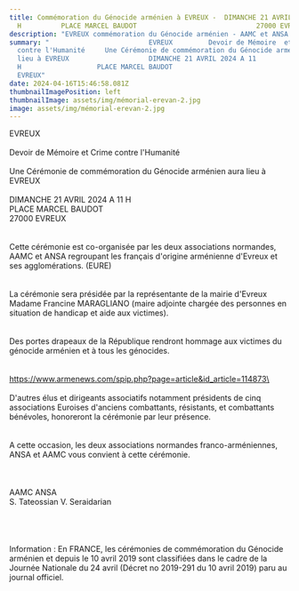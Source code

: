 ```yaml
---
title: Commémoration du Génocide arménien à EVREUX -  DIMANCHE 21 AVRIL 2024  11
  H          PLACE MARCEL BAUDOT                              27000 EVREUX
description: "EVREUX commémoration du Génocide arménien - AAMC et ANSA "
summary: "                         EVREUX         Devoir de Mémoire  et  Crime
  contre l'Humanité     Une Cérémonie de commémoration du Génocide arménien aura
  lieu à EVREUX                    DIMANCHE 21 AVRIL 2024 A 11
  H                   PLACE MARCEL BAUDOT                              27000
  EVREUX"
date: 2024-04-16T15:46:58.081Z
thumbnailImagePosition: left
thumbnailImage: assets/img/mémorial-erevan-2.jpg
image: assets/img/mémorial-erevan-2.jpg
---
```

EVREUX\
\
Devoir de Mémoire et Crime contre l'Humanité\
\
Une Cérémonie de commémoration du Génocide arménien aura lieu à EVREUX\
\
DIMANCHE 21 AVRIL 2024 A 11 H\
PLACE MARCEL BAUDOT\
27000 EVREUX\
\
\
Cette cérémonie est co-organisée par les deux associations normandes, AAMC et ANSA regroupant les français d'origine arménienne d'Evreux et ses agglomérations. (EURE)\
\
\
La cérémonie sera présidée par la représentante de la mairie d'Evreux Madame Francine MARAGLIANO (maire adjointe chargée des personnes en situation de handicap et aide aux victimes).\
\
\
Des portes drapeaux de la République rendront hommage aux victimes du génocide arménien et à tous les génocides.\
\
\
https://www.armenews.com/spip.php?page=article&id_article=114873\
\
\
D'autres élus et dirigeants associatifs notamment présidents de cinq associations Euroises d'anciens combattants, résistants, et combattants bénévoles, honoreront la cérémonie par leur présence.\
\
\
A cette occasion, les deux associations normandes franco-arméniennes, ANSA et AAMC vous convient à cette cérémonie.\
\
\
\
AAMC                                      ANSA         \
S. Tateossian                     V. Seraidarian \
\
\
\
\
Information : En FRANCE, les cérémonies de commémoration du Génocide arménien et depuis le 10 avril 2019 sont classifiées dans le cadre de la Journée Nationale du 24 avril (Décret no 2019-291 du 10 avril 2019) paru au journal officiel.
